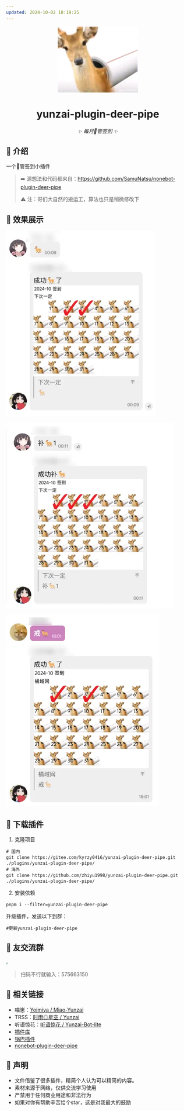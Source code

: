 ```yaml
---
updated: 2024-10-02 18:19:25
---
```


<div align="center">
  <a href="https://v2.nonebot.dev/store"><img src="https://raw.githubusercontent.com/SamuNatsu/nonebot-plugin-deer-pipe/main/assets/deerpipe.jpg" width="220" height="180" alt="Logo"></a>
</div>

<div align="center">

# yunzai-plugin-deer-pipe

_✨ 每月🦌管签到 ✨_
</div>

## 📖 介绍

一个🦌管签到小插件

> ➡️ 源想法和代码都来自：https://github.com/SamuNatsu/nonebot-plugin-deer-pipe
>
> ⚠️ 注：哥们大自然的搬运工，算法也只是稍微修改下

## 📸 效果展示

![](./md-images/demo.webp)

![](./md-images/demo2.webp)

![](./md-images/demo3.webp)

## 📔 下载插件

1. 克隆项目
```shell
# 国内
git clone https://gitee.com/kyrzy0416/yunzai-plugin-deer-pipe.git ./plugins/yunzai-plugin-deer-pipe/
# 海外 
git clone https://github.com/zhiyu1998/yunzai-plugin-deer-pipe.git ./plugins/yunzai-plugin-deer-pipe/
```

2. 安装依赖
```shell
pnpm i --filter=yunzai-plugin-deer-pipe
```

升级插件，发送以下到群：
```shell
#更新yunzai-plugin-deer-pipe
```

##  🦌 友交流群

<img src="https://s2.loli.net/2024/08/12/8zhnvBCj5SgxukK.jpg" style="zoom: 33%;" >

>  扫码不行就输入：575663150

## 🔗 相关链接

- 喵崽：[Yoimiya / Miao-Yunzai](https://gitee.com/yoimiya-kokomi/Miao-Yunzai)
- TRSS：[时雨◎星空 / Yunzai](https://gitee.com/TimeRainStarSky/Yunzai)
- 听语惊花：[听语惊花 / Yunzai-Bot-lite](https://gitee.com/Nwflower/yunzai-bot-lite)
- [插件库](https://gitee.com/yhArcadia/Yunzai-Bot-plugins-index)
- [锅巴插件](https://gitee.com/guoba-yunzai/guoba-plugin)
- [nonebot-plugin-deer-pipe](https://github.com/SamuNatsu/nonebot-plugin-deer-pipe)

## 🚀 声明

* 文件借鉴了很多插件，精简个人认为可以精简的内容。
* 素材来源于网络，仅供交流学习使用
* 严禁用于任何商业用途和非法行为
* 如果对你有帮助辛苦给个star，这是对我最大的鼓励
